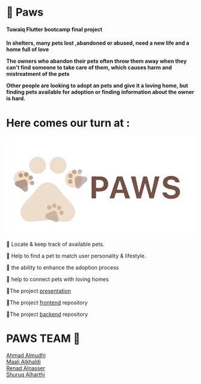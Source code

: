 #  🐾 Paws
<h4>Tuwaiq Flutter bootcamp final project<h4>

In shelters, many pets lost ,abandoned or abused, need a new life and a home full of love

The owners who abandon their pets often throw them away when they can't find someone to take care of them, which causes harm and mistreatment of the pets 

Other people are looking to adopt an pets and give it a loving home, but finding pets available for adoption or finding information about the owner is hard.

# Here comes our turn at :

![Alt text](https://github.com/AhmadAlmudhi/Paws/blob/main/PAWS%20LOGO.png?raw=true)


🐾 Locate & keep track of available pets.

🐾 Help to find a pet to match user personality & lifestyle.

🐾 the ability to enhance the adoption process

 🐾 help to connect pets with loving homes





📎The project
<a href="https://www.canva.com/design/DAFmfb_730I/3AA9hSC8RczlMfb8dIQ7Kw/view?utm_content=DAFmfb_730I&utm_campaign=designshare&utm_medium=link&utm_source=publishsharelink" target="_blank">presentation</a>

📎The project
<a href="https://github.com/AhmadAlmudhi/paws-frontend/tree/main/paws_frontend" target="_blank">frontend</a>
repository

📎The project
<a href="https://github.com/AhmadAlmudhi/paws-backend" target="_blank">backend</a>
repository


# PAWS TEAM 👥


<a href="https://github.com/AhmadAlmudhi" target="_blank">Ahmad Almudhi</a>
<br>
<a href="https://github.com/3Maali" target="_blank">Maali Alkhaldi</a>
<br>
<a href="https://github.com/renad17" target="_blank">Renad Alnasser</a>
<br>
<a href="https://github.com/shuruqalharthi12" target="_blank">Shuruq Alharthi</a>
